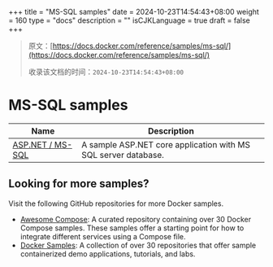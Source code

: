 +++
title = "MS-SQL samples"
date = 2024-10-23T14:54:43+08:00
weight = 160
type = "docs"
description = ""
isCJKLanguage = true
draft = false
+++

> 原文：[https://docs.docker.com/reference/samples/ms-sql/](https://docs.docker.com/reference/samples/ms-sql/)
>
> 收录该文档的时间：`2024-10-23T14:54:43+08:00`

# MS-SQL samples

| Name                                                         | Description                                                  |
| ------------------------------------------------------------ | ------------------------------------------------------------ |
| [ASP.NET / MS-SQL](https://github.com/docker/awesome-compose/tree/master/aspnet-mssql) | A sample ASP.NET core application with MS SQL server database. |

## Looking for more samples?

Visit the following GitHub repositories for more Docker samples.

- [Awesome Compose](https://github.com/docker/awesome-compose): A curated repository containing over 30 Docker Compose samples. These samples offer a starting point for how to integrate different services using a Compose file.
- [Docker Samples](https://github.com/dockersamples?q=&type=all&language=&sort=stargazers): A collection of over 30 repositories that offer sample containerized demo applications, tutorials, and labs.
